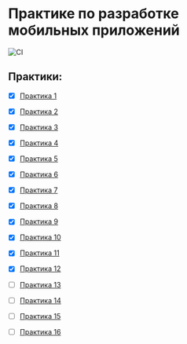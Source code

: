 # Практике по разработке мобильных приложений

![CI](https://github.com/Eckorezze/Mobil/actions/workflows/android.yml/badge.svg)

## Практики:

 - [x] [Практика 1](https://github.com/Eckorezze/Mobil/tree/master/app/prac1)
 - [x] [Практика 2](https://github.com/Eckorezze/Mobil/tree/master/app/prac2)
 - [x] [Практика 3](https://github.com/Eckorezze/Mobil/tree/master/app/prac3)
 - [x] [Практика 4](https://github.com/Eckorezze/Mobil/tree/master/app/prac4)
 - [x] [Практика 5](https://github.com/Eckorezze/Mobil/tree/master/app/prac5)
 - [x] [Практика 6](https://github.com/Eckorezze/Mobil/tree/master/app/prac6)
 - [x] [Практика 7](https://github.com/Eckorezze/Mobil/tree/master/app/prac7)
 - [x] [Практика 8](https://github.com/Eckorezze/Mobil/tree/master/app/prac8) 
 - [x] [Практика 9](https://github.com/Eckorezze/Mobil/tree/master/app/prac9)
 - [x] [Практика 10](https://github.com/Eckorezze/Mobil/tree/master/app/prac10) 
 - [x] [Практика 11](https://github.com/Eckorezze/Mobil/tree/master/app/prac11)
 - [x] [Практика 12](https://github.com/Eckorezze/Mobil/tree/master/app/prac12)
 - [ ] [Практика 13](https://github.com/Eckorezze/Mobil/tree/master/app/prac13)
 - [ ] [Практика 14](https://github.com/Eckorezze/Mobil/tree/master/app/prac14)
 - [ ] [Практика 15](https://github.com/Eckorezze/Mobil/tree/master/app/prac15)
 - [ ] [Практика 16](https://github.com/Eckorezze/Mobil/tree/master/app/prac16)

